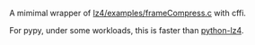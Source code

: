 A mimimal wrapper of [lz4/examples/frameCompress.c](https://github.com/lz4/lz4/blob/28964f4bea7fa95dc76154c5190d77fc18b2f8c8/examples/frameCompress.c) with cffi.

For pypy, under some workloads, this is faster than [python-lz4](https://github.com/python-lz4/python-lz4).
